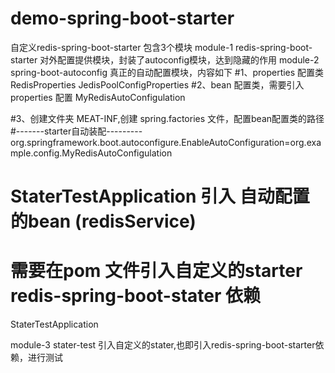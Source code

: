 # demo-spring-boot-starter
自定义redis-spring-boot-starter  包含3个模块
module-1  redis-spring-boot-starter 对外配置提供模块，封装了autoconfig模块，达到隐藏的作用
module-2  spring-boot-autoconfig  真正的自动配置模块，内容如下
#1、properties 配置类
RedisProperties  JedisPoolConfigProperties
#2、bean 配置类，需要引入properties 配置
MyRedisAutoConfigulation 

#3、创建文件夹   MEAT-INF,创建 spring.factories 文件，配置bean配置类的路径
#-------starter自动装配---------
org.springframework.boot.autoconfigure.EnableAutoConfiguration=org.example.config.MyRedisAutoConfigulation
# StaterTestApplication 引入 自动配置的bean (redisService)
# 需要在pom 文件引入自定义的starter   redis-spring-boot-stater 依赖
StaterTestApplication

module-3 stater-test 引入自定义的stater,也即引入redis-spring-boot-starter依赖，进行测试